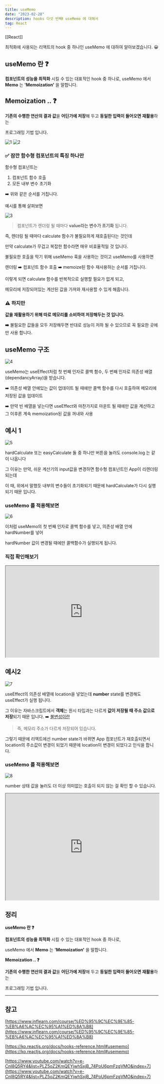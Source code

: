 ```yaml
---
title: useMemo
date: "2023-02-28"
description: hooks 다섯 번째❗️ useMemo 에 대해서
tag: React
---
```


[[React]]

최적화에 사용되는 리액트의 hook 중 하나인 useMemo 에 대하여 알아보겠습니다. 😀

## **useMemo 란 ❓**

**컴포넌트의 성능을 최적화** 시킬 수 있는 대표적인 hook 중 하나로, useMemo 에서 **Memo** 는 **'Memoization'** 을 말합니다.

## **Memoization .. ❓**

**기존의 수행한 연산의 결과 값**을 **어딘가에 저장**해 두고 **동일한 입력이 들어오면 재활용**하는

프로그래밍 기법 입니다.

![1](https://user-images.githubusercontent.com/87301268/224193098-617e032e-9ef4-45eb-aa4d-387ae6da3a43.jpeg)
![2](https://user-images.githubusercontent.com/87301268/224193121-c5b4494d-8331-40a4-8670-6bce2b016857.jpeg)

### **✅ 잠깐 함수형 컴포넌트의 특징 하나만** 

함수형 컴포넌트는

1.  컴포넌트 함수 호출
2.  모든 내부 변수 초기화

➡️ 위와 같은 순서를 거칩니다.

예시를 통해 살펴보면

![3](https://user-images.githubusercontent.com/87301268/224193135-cceb1d57-052c-4ddf-a8df-7dae561188c3.png)

> 컴포넌트가 렌더링 될 때마다 **value라는 변수가 초기화** 됩니다.

즉, 렌더링 될 때마다 calculate 함수가 불필요하게 재호출된다는 것인데

만약 calculate가 무겁고 복잡한 함수라면 매우 비효율적일 것 입니다.

불필요한 호출을 막기 위해 useMemo 훅을 사용하는 것이고 useMemo를 사용하면

렌더링 ➡️ 컴포넌트 함수 호출 ➡️ memoize된 함수 재사용하는 순서를 거칩니다.

이렇게 되면 calculate 함수를 반복적으로 실행할 필요가 없게 되고,

메모리에 저장되어있는 계산된 값을 가져와 재사용할 수 있게 해줍니다.

### **⚠️ 하지만**

**값을 재활용하기 위해 따로 메모리를 소비하여 저장해두는 것 입니다.**

**➡️** 불필요한 값들을 모두 저장해두면 반대로 성능이 저하 될 수 있으므로 꼭 필요한 곳에만 사용 합니다.

## **useMemo 구조**

![4](https://user-images.githubusercontent.com/87301268/224193159-f073fcf2-e2b7-4097-99a5-42a7b6106932.png)

useMemo는 useEffect처럼 첫 번째 인자로 콜백 함수, 두 번째 인자로 의존성 배열(dependancyArray)을 받습니다.

➡️ 의존성 배열 안에있는 값이 업데이트 될 때에만 콜백 함수를 다시 호출하여 메모리에 저장된 값을 업데이트

➡️ 만약 빈 배열을 넣는다면 useEffect와 마찬가지로 마운트 될 때에만 값을 계산하고 그 이후론 계속 memoization된 값을 꺼내와 사용

## **예시 1**

![5](https://user-images.githubusercontent.com/87301268/224193175-ee6b2ebb-0184-42da-bda6-a8981a4b07dd.png)

hardCalculate 또는 easyCalculate 둘 중 하나만 버튼을 눌러도 console.log 는 같이 나옵니다

그 이유는 만약, 쉬운 계산기의 input값을 변경하면 함수형 컴포넌트인 App이 리렌더링되는데

이 때, 위에서 말했듯 내부의 변수들이 초기화되기 때문에 hardCalculate가 다시 실행되기 때문 입니다.

### **useMemo 를 적용해보면**

![6](https://user-images.githubusercontent.com/87301268/224193195-334bc842-0301-4c0f-ad9f-90706060eaa8.png)

이처럼 useMemo의 첫 번째 인자로 콜백 함수를 넣고, 의존성 배열 안에 hardNumber를 넣어

hardNumber 값이 변경될 때에만 콜백함수가 실행되게 됩니다.

### **직접 확인해보기**

<iframe
    width="100%"
    height="300px"
    src="https://codesandbox.io/embed/usememo-1-q17g2r?fontsize=14&amp;hidenavigation=1&amp;theme=dark"
></iframe>

## **예시2**

![7](https://user-images.githubusercontent.com/87301268/224193213-80dbcad3-8286-4151-ba87-29752c23b1cd.png)

useEffect의 의존성 배열에 location을 넣었는데 **number** state를 변경해도 useEffect가 실행 됩니다.

그 이유는 자바스크립트에서 **객체**는 원시 타입과는 다르게 **값이 저장될 때 주소 값으로 저장**되기 때문 입니다. ➡️ [불변성이란](https://choi-hyunho.com/react-immutability/)

> 즉, 메모리 주소가 다르게 저장되어 있습니다.

그렇기 때문에 리액트에선 number state가 바뀌면 App 컴포넌트가 재호출되면서 location의 주소값이 변경이 되었기 때문에 location이 변경이 되었다고 인식을 합니다.

### **useMemo 를 적용해보면**

![8](https://user-images.githubusercontent.com/87301268/224193235-74c3633f-0aaa-4cd9-830c-532ea0dae5dd.png)

number 상태 값을 눌러도 더 이상 의미없는 호출이 되지 않는 걸 확인 할 수 있습니다.

<iframe
    width="100%"
    height="350px"
    src="https://codesandbox.io/embed/usememo-2-o90hyz?fontsize=14&amp;hidenavigation=1&amp;theme=dark"
></iframe>

## **정리**

**useMemo 란 ❓**

**컴포넌트의 성능을 최적화** 시킬 수 있는 대표적인 hook 중 하나로,

useMemo 에서 **Memo** 는 **'Memoization'** 을 말합니다.

**Memoization .. ❓**

**기존의 수행한 연산의 결과 값**을 **어딘가에 저장**해 두고 **동일한 입력이 들어오면 재활용**하는

프로그래밍 기법 입니다.

---

## **참고**

[https://www.inflearn.com/course/%ED%95%9C%EC%9E%85-%EB%A6%AC%EC%95%A1%ED%8A%B8](https://www.inflearn.com/course/%ED%95%9C%EC%9E%85-%EB%A6%AC%EC%95%A1%ED%8A%B8)

[https://ko.reactjs.org/docs/hooks-reference.html#usememo](https://ko.reactjs.org/docs/hooks-reference.html#usememo)

[https://www.youtube.com/watch?v=e-CnI8Q5RY4&list=PLZ5oZ2KmQEYjwhSxjB_74PoU6pmFzgVMO&index=7](https://www.youtube.com/watch?v=e-CnI8Q5RY4&list=PLZ5oZ2KmQEYjwhSxjB_74PoU6pmFzgVMO&index=7)
